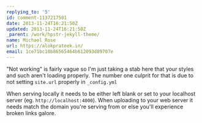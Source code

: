 ```yaml
---
replying_to: '5'
id: comment-1137217501
date: 2013-11-24T16:21:50Z
updated: 2013-11-24T16:21:50Z
_parent: /work/hpstr-jekyll-theme/
name: Michael Rose
url: https://alokprateek.in/
email: 1ce71bc10b86565464b612093d89707e
---
```


"Not working" is fairly vague so I'm just taking a stab here that your styles
and such aren't loading properly. The number one culprit for that is due to not
setting `site.url` properly in `_config.yml`

When serving locally it needs to be either left blank or set to your localhost
server (eg. `http://localhost:4000`). When uploading to your web server it needs
match the domain you're serving from or else you'll experience broken links
galore.
